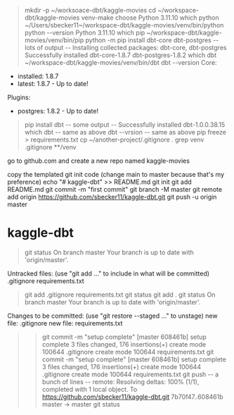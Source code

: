 > mkdir -p ~/worksoace-dbt/kaggle-movies
> cd ~/workspace-dbt/kaggle-movies
> venv-make
  choose Python 3.11.10
> which python
~/Users/sbecker11~/workspace-dbt/kaggle-movies/venv/bin/python
> python --version
Python 3.11.10
> which pip
~/workspace-dbt/kaggle-movies/venv/bin/pip
> python -m pip install dbt-core dbt-postgres
-- lots of output --
Installing collected packages: dbt-core, dbt-postgres
Successfully installed dbt-core-1.8.7 dbt-postgres-1.8.2
> which dbt
~/workspace-dbt/kaggle-movies/venv/bin/dbt
> dbt --version
Core:
  - installed: 1.8.7
  - latest:    1.8.7 - Up to date!

Plugins:
  - postgres: 1.8.2 - Up to date!
> pip install dbt
-- some output --
Successfully installed dbt-1.0.0.38.15
> which dbt
-- same as above
> dbt --vrsion
-- same as above
> pip freeze > requirements.txt
> cp ~/another-project/.gitignore .
> grep venv .gitignore
**/venv

go to github.com and create a new repo named kaggle-movies

copy the templated git init code (change main to master because that's my preference)
echo "# kaggle-dbt" >> README.md
git init
git add README.md
git commit -m "first commit"
git branch -M master
git remote add origin https://github.com/sbecker11/kaggle-dbt.git
git push -u origin master
# kaggle-dbt

> git status
On branch master
Your branch is up to date with 'origin/master'.

Untracked files:
  (use "git add <file>..." to include in what will be committed)
        .gitignore
        requirements.txt

> git add .gitignore requirements.txt
> git status
> git add .
> git status
On branch master
Your branch is up to date with 'origin/master'.

Changes to be committed:
  (use "git restore --staged <file>..." to unstage)
        new file:   .gitignore
        new file:   requirements.txt
> > git commit -m "setup complete"
[master 608461b] setup complete
 3 files changed, 176 insertions(+)
 create mode 100644 .gitignore
 create mode 100644 requirements.txt
 > git commit -m "setup complete"
[master 608461b] setup complete
 3 files changed, 176 insertions(+)
 create mode 100644 .gitignore
 create mode 100644 requirements.txt
 > git push
-- a bunch of lines --
remote: Resolving deltas: 100% (1/1), completed with 1 local object.
To https://github.com/sbecker11/kaggle-dbt.git
   7b70f47..608461b  master -> master
> git status